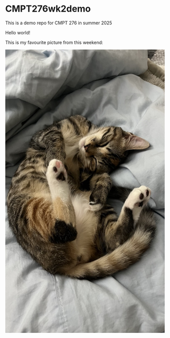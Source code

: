 # CMPT276wk2demo
This is a demo repo for CMPT 276 in summer 2025

Hello world!

This is my favourite picture from this weekend:

![this is my fav animal](./images/cat.JPG)
     